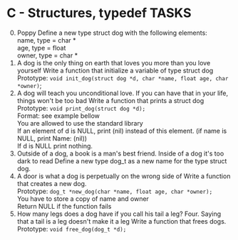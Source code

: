 # C - Structures, typedef TASKS   
0. Poppy Define a new type struct dog with the following elements:  
name, type = char *  
age, type = float  
owner, type = char *  
1. A dog is the only thing on earth that loves you more than you love yourself Write a function that initialize a variable of type struct dog  
Prototype: `void init_dog(struct dog *d, char *name, float age, char *owner)`;  
2. A dog will teach you unconditional love. If you can have that in your life, things won't be too bad Write a function that prints a struct dog  
Prototype: `void print_dog(struct dog *d);`  
Format: see example bellow  
You are allowed to use the standard library  
If an element of d is NULL, print (nil) instead of this element. (if name is NULL, print Name: (nil))  
If d is NULL print nothing.   
3. Outside of a dog, a book is a man's best friend. Inside of a dog it's too dark to read Define a new type dog_t as a new name for the type struct dog.  
4. A door is what a dog is perpetually on the wrong side of Write a function that creates a new dog.  
Prototype: `dog_t *new_dog(char *name, float age, char *owner);`   
You have to store a copy of name and owner  
Return NULL if the function fails  
5. How many legs does a dog have if you call his tail a leg? Four. Saying that a tail is a leg doesn't make it a leg Write a function that frees dogs.  
Prototype: `void free_dog(dog_t *d);`  

